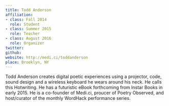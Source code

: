 ```yaml
---
title: Todd Anderson
affiliation:
- class: Fall 2014
  role: Student
- class: Summer 2015
  role: Teacher
- class: August 2016
  role: Organizer
twitter:
github:
website: http://medi.ci/toddanderson
place: Brooklyn, NY
---
```

Todd Anderson creates digital poetic experiences using a projector, code, sound design and a wireless keyboard he wears around his neck. He calls this Hotwriting. He has a futuristic eBook forthcoming from Instar Books in early 2015. He is a co-founder of Medi.ci, proucer of Poetry Observed, and host/curator of the monthly WordHack performance series.